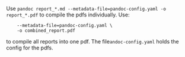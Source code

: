 Use `pandoc report_*.md --metadata-file=pandoc-config.yaml -o report_*.pdf` to compile the pdfs individually.
Use:
``` pandoc report_1.md report_2.md report_3.md report_4.md report_5.md \
    --metadata-file=pandoc-config.yaml \
    -o combined_report.pdf
```
to compile all reports into one pdf.
The file`andoc-config.yaml` holds the config for the pdfs.